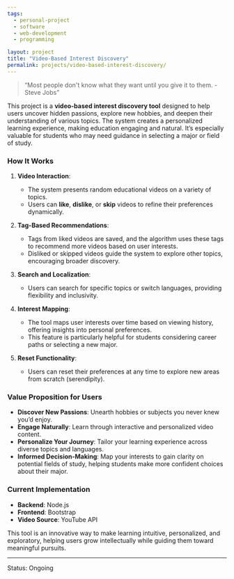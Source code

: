 ```yaml
---  
tags:  
  - personal-project  
  - software  
  - web-development  
  - programming  

layout: project  
title: "Video-Based Interest Discovery"  
permalink: projects/video-based-interest-discovery/  
---  
```


> “Most people don't know what they want until you give it to them. - Steve Jobs”  

  

This project is a **video-based interest discovery tool** designed to help users uncover hidden passions, explore new hobbies, and deepen their understanding of various topics. The system creates a personalized learning experience, making education engaging and natural. It’s especially valuable for students who may need guidance in selecting a major or field of study.  

### How It Works

1. **Video Interaction**:  
   - The system presents random educational videos on a variety of topics.  
   - Users can **like**, **dislike**, or **skip** videos to refine their preferences dynamically.  

2. **Tag-Based Recommendations**:  
   - Tags from liked videos are saved, and the algorithm uses these tags to recommend more videos based on user interests.  
   - Disliked or skipped videos guide the system to explore other topics, encouraging broader discovery.  

3. **Search and Localization**:  
   - Users can search for specific topics or switch languages, providing flexibility and inclusivity.  

4. **Interest Mapping**:  
   - The tool maps user interests over time based on viewing history, offering insights into personal preferences.  
   - This feature is particularly helpful for students considering career paths or selecting a new major.  

5. **Reset Functionality**:  
   - Users can reset their preferences at any time to explore new areas from scratch (serendipity).  

### Value Proposition for Users 

- **Discover New Passions**: Unearth hobbies or subjects you never knew you’d enjoy.  
- **Engage Naturally**: Learn through interactive and personalized video content.  
- **Personalize Your Journey**: Tailor your learning experience across diverse topics and languages.  
- **Informed Decision-Making**: Map your interests to gain clarity on potential fields of study, helping students make more confident choices about their major.  

### Current Implementation 

- **Backend**: Node.js  
- **Frontend**: Bootstrap  
- **Video Source**: YouTube API  

This tool is an innovative way to make learning intuitive, personalized, and exploratory, helping users grow intellectually while guiding them toward meaningful pursuits.  

---
Status: Ongoing  
